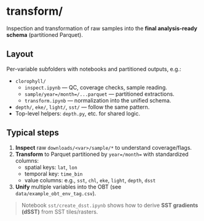 # transform/

Inspection and transformation of raw samples into the **final analysis-ready schema** (partitioned Parquet).

## Layout

Per-variable subfolders with notebooks and partitioned outputs, e.g.:

- `clorophyll/`
  - `inspect.ipynb` — QC, coverage checks, sample reading.
  - `sample/year=/month=/...parquet` — partitioned extractions.
  - `transform.ipynb` — normalization into the unified schema.
- `depth/`, `eke/`, `light/`, `sst/` — follow the same pattern.
- Top-level helpers: `depth.py`, etc. for shared logic.

## Typical steps

1. **Inspect** raw `downloads/<var>/sample/*` to understand coverage/flags.
2. **Transform** to Parquet partitioned by `year=/month=` with standardized columns:
   - spatial keys: `lat`, `lon`
   - temporal key: `time_bin`
   - value columns: e.g., `sst`, `chl`, `eke`, `light`, `depth`, `dsst`
3. **Unify** multiple variables into the OBT (see `data/example_obt_env_tag.csv`).

> Notebook `sst/create_dsst.ipynb` shows how to derive **SST gradients (dSST)** from SST tiles/rasters.